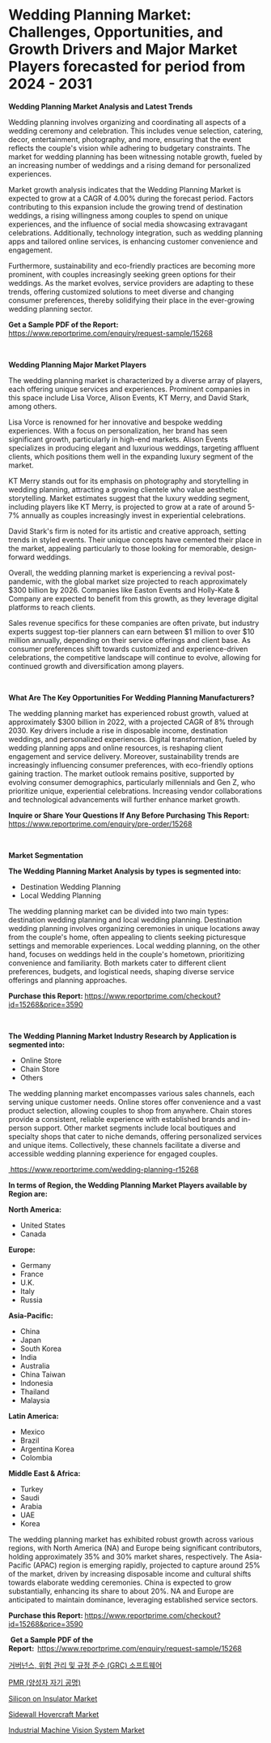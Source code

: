 <p><h1>Wedding Planning Market: Challenges, Opportunities, and Growth Drivers and Major Market Players forecasted for period from 2024 - 2031</h1></p><p><strong>Wedding Planning Market Analysis and Latest Trends</strong></p>
<p><p>Wedding planning involves organizing and coordinating all aspects of a wedding ceremony and celebration. This includes venue selection, catering, decor, entertainment, photography, and more, ensuring that the event reflects the couple's vision while adhering to budgetary constraints. The market for wedding planning has been witnessing notable growth, fueled by an increasing number of weddings and a rising demand for personalized experiences.</p><p>Market growth analysis indicates that the Wedding Planning Market is expected to grow at a CAGR of 4.00% during the forecast period. Factors contributing to this expansion include the growing trend of destination weddings, a rising willingness among couples to spend on unique experiences, and the influence of social media showcasing extravagant celebrations. Additionally, technology integration, such as wedding planning apps and tailored online services, is enhancing customer convenience and engagement. </p><p>Furthermore, sustainability and eco-friendly practices are becoming more prominent, with couples increasingly seeking green options for their weddings. As the market evolves, service providers are adapting to these trends, offering customized solutions to meet diverse and changing consumer preferences, thereby solidifying their place in the ever-growing wedding planning sector.</p></p>
<p><strong>Get a Sample PDF of the Report:&nbsp;</strong> <a href="https://www.reportprime.com/enquiry/request-sample/15268">https://www.reportprime.com/enquiry/request-sample/15268</a></p>
<p>&nbsp;</p>
<p><strong>Wedding Planning Major Market Players</strong></p>
<p><p>The wedding planning market is characterized by a diverse array of players, each offering unique services and experiences. Prominent companies in this space include Lisa Vorce, Alison Events, KT Merry, and David Stark, among others. </p><p>Lisa Vorce is renowned for her innovative and bespoke wedding experiences. With a focus on personalization, her brand has seen significant growth, particularly in high-end markets. Alison Events specializes in producing elegant and luxurious weddings, targeting affluent clients, which positions them well in the expanding luxury segment of the market.</p><p>KT Merry stands out for its emphasis on photography and storytelling in wedding planning, attracting a growing clientele who value aesthetic storytelling. Market estimates suggest that the luxury wedding segment, including players like KT Merry, is projected to grow at a rate of around 5-7% annually as couples increasingly invest in experiential celebrations.</p><p>David Stark's firm is noted for its artistic and creative approach, setting trends in styled events. Their unique concepts have cemented their place in the market, appealing particularly to those looking for memorable, design-forward weddings.</p><p>Overall, the wedding planning market is experiencing a revival post-pandemic, with the global market size projected to reach approximately $300 billion by 2026. Companies like Easton Events and Holly-Kate & Company are expected to benefit from this growth, as they leverage digital platforms to reach clients.</p><p>Sales revenue specifics for these companies are often private, but industry experts suggest top-tier planners can earn between $1 million to over $10 million annually, depending on their service offerings and client base. As consumer preferences shift towards customized and experience-driven celebrations, the competitive landscape will continue to evolve, allowing for continued growth and diversification among players.</p></p>
<p>&nbsp;</p>
<p><strong>What Are The Key Opportunities For Wedding Planning Manufacturers?</strong></p>
<p><p>The wedding planning market has experienced robust growth, valued at approximately $300 billion in 2022, with a projected CAGR of 8% through 2030. Key drivers include a rise in disposable income, destination weddings, and personalized experiences. Digital transformation, fueled by wedding planning apps and online resources, is reshaping client engagement and service delivery. Moreover, sustainability trends are increasingly influencing consumer preferences, with eco-friendly options gaining traction. The market outlook remains positive, supported by evolving consumer demographics, particularly millennials and Gen Z, who prioritize unique, experiential celebrations. Increasing vendor collaborations and technological advancements will further enhance market growth.</p></p>
<p><strong>Inquire or Share Your Questions If Any Before Purchasing This Report:</strong> <a href="https://www.reportprime.com/enquiry/pre-order/15268">https://www.reportprime.com/enquiry/pre-order/15268</a></p>
<p>&nbsp;</p>
<p><strong>Market Segmentation</strong></p>
<p><strong>The Wedding Planning Market Analysis by types is segmented into:</strong></p>
<p><ul><li>Destination Wedding Planning</li><li>Local Wedding Planning</li></ul></p>
<p><p>The wedding planning market can be divided into two main types: destination wedding planning and local wedding planning. Destination wedding planning involves organizing ceremonies in unique locations away from the couple's home, often appealing to clients seeking picturesque settings and memorable experiences. Local wedding planning, on the other hand, focuses on weddings held in the couple's hometown, prioritizing convenience and familiarity. Both markets cater to different client preferences, budgets, and logistical needs, shaping diverse service offerings and planning approaches.</p></p>
<p><strong>Purchase this Report:&nbsp;</strong><a href="https://www.reportprime.com/checkout?id=15268&price=3590">https://www.reportprime.com/checkout?id=15268&price=3590</a></p>
<p>&nbsp;</p>
<p><strong>The Wedding Planning Market Industry Research by Application is segmented into:</strong></p>
<p><ul><li>Online Store</li><li>Chain Store</li><li>Others</li></ul></p>
<p><p>The wedding planning market encompasses various sales channels, each serving unique customer needs. Online stores offer convenience and a vast product selection, allowing couples to shop from anywhere. Chain stores provide a consistent, reliable experience with established brands and in-person support. Other market segments include local boutiques and specialty shops that cater to niche demands, offering personalized services and unique items. Collectively, these channels facilitate a diverse and accessible wedding planning experience for engaged couples.</p></p>
<p><a href="https://www.reportprime.com/wedding-planning-r15268">&nbsp;https://www.reportprime.com/wedding-planning-r15268</a></p>
<p><strong>In terms of Region, the Wedding Planning Market Players available by Region are:</strong></p>
<p>
    <p> <strong> North America: </strong>
        <ul>
            <li>United States</li>
            <li>Canada</li>
        </ul>
        </p> 
    <p> <strong> Europe: </strong>
        <ul>
            <li>Germany</li>
            <li>France</li>
            <li>U.K.</li>
            <li>Italy</li>
            <li>Russia</li>
        </ul>
        </p> 
    <p> <strong> Asia-Pacific: </strong>
        <ul>
            <li>China</li>
            <li>Japan</li>
            <li>South Korea</li>
            <li>India</li>
            <li>Australia</li>
            <li>China Taiwan</li>
            <li>Indonesia</li>
            <li>Thailand</li>
            <li>Malaysia</li>
        </ul>
        </p> 
    <p> <strong> Latin America: </strong>
        <ul>
            <li>Mexico</li>
            <li>Brazil</li>
            <li>Argentina Korea</li>
            <li>Colombia</li>
        </ul>
        </p> 
    <p> <strong> Middle East & Africa: </strong>
        <ul>
            <li>Turkey</li>
            <li>Saudi</li>
            <li>Arabia</li>
            <li>UAE</li>
            <li>Korea</li>
        </ul>
    </p>
    </p>
<p><p>The wedding planning market has exhibited robust growth across various regions, with North America (NA) and Europe being significant contributors, holding approximately 35% and 30% market shares, respectively. The Asia-Pacific (APAC) region is emerging rapidly, projected to capture around 25% of the market, driven by increasing disposable income and cultural shifts towards elaborate wedding ceremonies. China is expected to grow substantially, enhancing its share to about 20%. NA and Europe are anticipated to maintain dominance, leveraging established service sectors.</p></p>
<p><strong>Purchase this Report: </strong><a href="https://www.reportprime.com/checkout?id=15268&price=3590">https://www.reportprime.com/checkout?id=15268&price=3590</a></p>
<p>&nbsp;<strong>Get a Sample PDF of the Report:&nbsp;&nbsp;</strong><a href="https://www.reportprime.com/enquiry/request-sample/15268">https://www.reportprime.com/enquiry/request-sample/15268</a></p>
<p><strong></strong></p>
<p><p><a href="https://medium.com/@adsogvwv75/governance-risk-management-and-compliance-grc-software-market-%EC%9D%98-%EA%B8%80%EB%A1%9C%EB%B2%8C-%EC%8B%9C%EC%9E%A5-%EA%B0%9C%EC%9A%94%EB%8A%94-%EC%A0%84-%EC%84%B8%EA%B3%84-%EB%B0%8F-%EC%A3%BC%EC%9A%94-%EC%8B%9C%EC%9E%A5%EC%9D%98-%EC%82%B0%EC%97%85%EC%97%90-fce9b3d3b970">거버넌스, 위험 관리 및 규정 준수 (GRC) 소프트웨어</a></p><p><a href="https://medium.com/@adsogvwv75/%EC%84%B8%EA%B3%84-pmr-proton-magnetic-resonance-market-%EC%9D%80-2024%EC%97%90%EC%84%9C-2031%EB%A1%9C-%EC%97%B0%ED%8F%89%EA%B7%A0-%EC%A6%9D%EA%B0%80%EC%9C%A8%EC%9D%84-%EB%B3%B4%EC%9D%BC-%EA%B2%83%EC%9C%BC%EB%A1%9C-%EC%98%88%EC%83%81%EB%90%A9%EB%8B%88%EB%8B%A4-1afc6872cfc6">PMR (양성자 자기 공명)</a></p><p><a href="https://medium.com/@boboko938_76821/the-silicon-on-insulator-market-is-anticipated-to-experience-significant-growth-with-a-projected-9743a2786042">Silicon on Insulator Market</a></p><p><a href="https://issuu.com/reportprime-2/docs/sidewall-hovercraft-market-size-203_617e0b3c7e6828">Sidewall Hovercraft Market</a></p><p><a href="https://www.linkedin.com/pulse/industrial-machine-vision-system-market-share-new-trends-analysis-regre?trackingId=2DNKuuxFQ42YhDL7sdcvJQ%3D%3D">Industrial Machine Vision System Market</a></p></p>